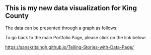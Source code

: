## This is my new data visualization for King County

The data can be presented through a graph as follows:

<div class="flourish-embed flourish-chart" data-src="visualisation/5255808"><script src="https://public.flourish.studio/resources/embed.js"></script></div>

To go back to the main Portfolio Page, please click on the link below:

https://sanskritsingh.github.io/Telling-Stories-with-Data-Page/
